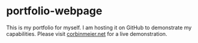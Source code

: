 # portfolio-webpage
This is my portfolio for myself. I am hosting it on GitHub to demonstrate my capabilities.
Please visit [corbinmeier.net](http://corbinmeier.net) for a live demonstration.
